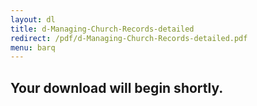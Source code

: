 ```yaml
---
layout: dl
title: d-Managing-Church-Records-detailed
redirect: /pdf/d-Managing-Church-Records-detailed.pdf
menu: barq
---
```

## Your download will begin shortly.
